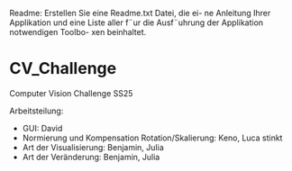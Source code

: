 Readme: Erstellen Sie eine Readme.txt Datei, die ei-
ne Anleitung Ihrer Applikation und eine Liste aller f¨ur
die Ausf¨uhrung der Applikation notwendigen Toolbo-
xen beinhaltet.

# CV_Challenge
Computer Vision Challenge SS25

Arbeitsteilung:
- GUI: David
- Normierung und Kompensation Rotation/Skalierung: Keno, Luca stinkt
- Art der Visualisierung: Benjamin, Julia
- Art der Veränderung: Benjamin, Julia


